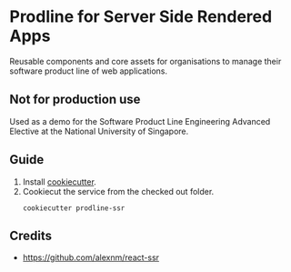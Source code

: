 # Prodline for Server Side Rendered Apps
Reusable components and core assets for organisations to manage their software product line of web applications.

## Not for production use
Used as a demo for the Software Product Line Engineering Advanced Elective at the National University of Singapore.

## Guide
1. Install [cookiecutter](https://github.com/audreyr/cookiecutter).
2. Cookiecut the service from the checked out folder.
    ```
    cookiecutter prodline-ssr
    ```

## Credits
- https://github.com/alexnm/react-ssr

